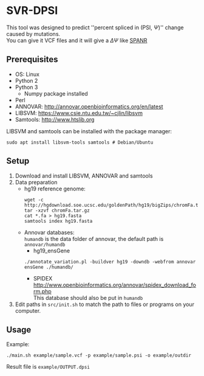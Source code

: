 # SVR-DPSI

This tool was designed to predict ''percent spliced in (PSI, $\Psi$)'' change caused by mutations.  
You can give it VCF files and it will give a $\Delta\Psi$ like [SPANR](http://tools.genes.toronto.edu)


## Prerequisites
- OS: Linux  
- Python 2  
- Python 3  
    - Numpy package installed
- Perl
- ANNOVAR: http://annovar.openbioinformatics.org/en/latest  
- LIBSVM: https://www.csie.ntu.edu.tw/~cjlin/libsvm
- Samtools: http://www.htslib.org  

LIBSVM and samtools can be installed with the package manager:  
```
sudo apt install libsvm-tools samtools # Debian/Ubuntu
```



## Setup
1. Download and install LIBSVM, ANNOVAR and samtools  
2. Data preparation
    - hg19 reference genome:  
        ```shell
        wget -c http://hgdownload.soe.ucsc.edu/goldenPath/hg19/bigZips/chromFa.tar.gz
        tar -xzvf chromFa.tar.gz
        cat *.fa > hg19.fasta 
        samtools index hg19.fasta
        ```
    - Annovar databases:  
        `humandb` is the data folder of annovar, the default path is `annovar/humandb`
        - hg19_ensGene  
        ```
        ./annotate_variation.pl -buildver hg19 -downdb -webfrom annovar ensGene ./humandb/
        ```
        - SPIDEX  
        http://www.openbioinformatics.org/annovar/spidex_download_form.php  
        This database should also be put in `humandb`
4. Edit paths in `src/init.sh` to match the path to files or programs on your computer.  

## Usage  
Example:  

```shell
./main.sh example/sample.vcf -p example/sample.psi -o example/outdir
```
Result file is `example/OUTPUT.dpsi`
